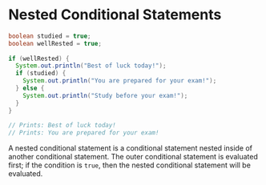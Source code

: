 # Nested Conditional Statements
```java
boolean studied = true;
boolean wellRested = true;
 
if (wellRested) {
  System.out.println("Best of luck today!");  
  if (studied) {
    System.out.println("You are prepared for your exam!");
  } else {
    System.out.println("Study before your exam!");
  }
}
 
// Prints: Best of luck today!
// Prints: You are prepared for your exam!
```

A nested conditional statement is a conditional statement nested inside of another conditional statement. The outer conditional statement is evaluated first; if the condition is `true`, then the nested conditional statement will be evaluated.